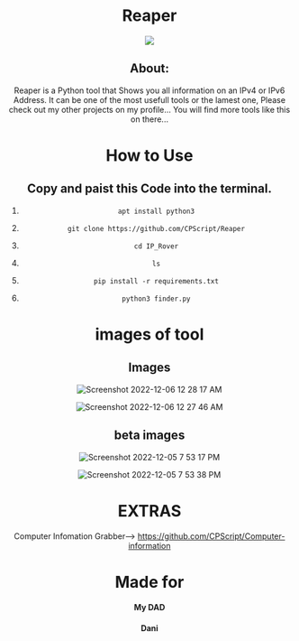 <div align="center">

# Reaper

<p align="center">
 <img src="https://www.pngall.com/wp-content/uploads/5/Grim-Reaper-PNG-Transparent-HD-Photo.png" />
</p>



## About: 
Reaper is a Python tool that Shows you all information on an IPv4 or IPv6 Address. It can be one of the most usefull tools or the lamest one, Please check out my other projects on my profile... You will find more tools like this on there...

# How to Use
## Copy and paist this Code into the terminal.

1.     apt install python3
2.     git clone https://github.com/CPScript/Reaper
3.     cd IP_Rover
4.     ls
5.     pip install -r requirements.txt
6.     python3 finder.py

# images of tool

## Images

![Screenshot 2022-12-06 12 28 17 AM](https://user-images.githubusercontent.com/83523587/205824424-f6fe648a-aaf8-4dd3-9b96-be9f23c9c42e.png)

![Screenshot 2022-12-06 12 27 46 AM](https://user-images.githubusercontent.com/83523587/205824510-688b6081-ec10-4176-a6b1-6e4c502487bc.png)

## beta images

![Screenshot 2022-12-05 7 53 17 PM](https://user-images.githubusercontent.com/83523587/205780015-c936a384-ad45-4514-ae96-4c03cdc1e615.png)

![Screenshot 2022-12-05 7 53 38 PM](https://user-images.githubusercontent.com/83523587/205780019-663abdea-5014-42bd-ba7d-70839723c9b1.png)

# EXTRAS
 
Computer Infomation Grabber--> https://github.com/CPScript/Computer-information

# Made for 

#### My DAD
#### Dani
